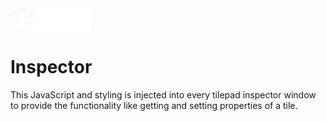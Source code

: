 <img src="../assets/tilepad-logo.svg" width="128px" height="auto" >

# Inspector

This JavaScript and styling is injected into every tilepad inspector window to provide the functionality like getting and setting properties of a tile.
